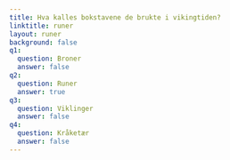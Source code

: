 ```yaml
---
title: Hva kalles bokstavene de brukte i vikingtiden?
linktitle: runer
layout: runer
background: false
q1:
  question: Broner
  answer: false
q2:
  question: Runer
  answer: true
q3:
  question: Viklinger
  answer: false
q4:
  question: Kråketær
  answer: false
---
```




